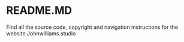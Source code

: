 # README.MD
Find all the source code, copyright and navigation instructions for the website Johnwilliams.studio
